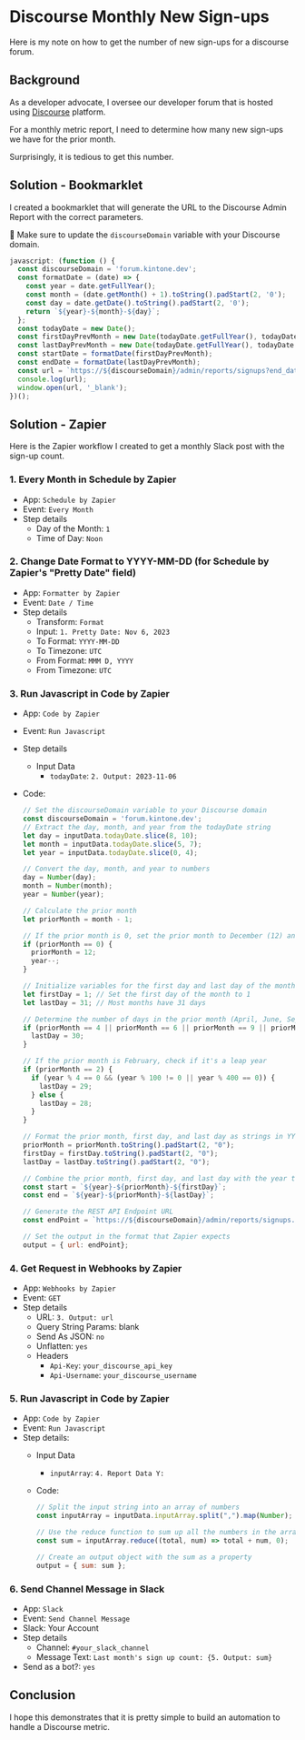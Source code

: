 # Discourse Monthly New Sign-ups

Here is my note on how to get the number of new sign-ups for a discourse forum.

## Background
As a developer advocate, I oversee our developer forum that is hosted using [Discourse](https://www.discourse.org/) platform.

For a monthly metric report, I need to determine how many new sign-ups we have for the prior month.

Surprisingly, it is tedious to get this number.

## Solution - Bookmarklet

I created a bookmarklet that will generate the URL to the Discourse Admin Report with the correct parameters.

📝 Make sure to update the `discourseDomain` variable with your Discourse domain.

```javascript
javascript: (function () {
  const discourseDomain = 'forum.kintone.dev';
  const formatDate = (date) => {
    const year = date.getFullYear();
    const month = (date.getMonth() + 1).toString().padStart(2, '0');
    const day = date.getDate().toString().padStart(2, '0');
    return `${year}-${month}-${day}`;
  };
  const todayDate = new Date();
  const firstDayPrevMonth = new Date(todayDate.getFullYear(), todayDate.getMonth() - 1, 1);
  const lastDayPrevMonth = new Date(todayDate.getFullYear(), todayDate.getMonth(), 0);
  const startDate = formatDate(firstDayPrevMonth);
  const endDate = formatDate(lastDayPrevMonth);
  const url = `https://${discourseDomain}/admin/reports/signups?end_date=${endDate}&mode=table&start_date=${startDate}`;
  console.log(url);
  window.open(url, '_blank');
})();
```

## Solution - Zapier
Here is the Zapier workflow I created to get a monthly Slack post with the sign-up count.

### 1. Every Month in Schedule by Zapier
* App: `Schedule by Zapier`
* Event: `Every Month`
* Step details
  * Day of the Month: `1`
  * Time of Day: `Noon`

### 2. Change Date Format to YYYY-MM-DD (for Schedule by Zapier's "Pretty Date" field)
* App: `Formatter by Zapier`
* Event: `Date / Time`
* Step details
  * Transform: `Format`
  * Input: `1. Pretty Date: Nov 6, 2023`
  * To Format: `YYYY-MM-DD`
  * To Timezone: `UTC`
  * From Format: `MMM D, YYYY`
  * From Timezone: `UTC`

### 3. Run Javascript in Code by Zapier
* App: `Code by Zapier`
* Event: `Run Javascript`
* Step details
  * Input Data
    * `todayDate`: `2. Output: 2023-11-06`
* Code:

    ```javascript
    // Set the discourseDomain variable to your Discourse domain
    const discourseDomain = 'forum.kintone.dev';
    // Extract the day, month, and year from the todayDate string
    let day = inputData.todayDate.slice(8, 10);
    let month = inputData.todayDate.slice(5, 7);
    let year = inputData.todayDate.slice(0, 4);

    // Convert the day, month, and year to numbers
    day = Number(day);
    month = Number(month);
    year = Number(year);

    // Calculate the prior month
    let priorMonth = month - 1;

    // If the prior month is 0, set the prior month to December (12) and decrement the year
    if (priorMonth == 0) {
      priorMonth = 12;
      year--;
    }

    // Initialize variables for the first day and last day of the month
    let firstDay = 1; // Set the first day of the month to 1
    let lastDay = 31; // Most months have 31 days

    // Determine the number of days in the prior month (April, June, September, and November have 30 days)
    if (priorMonth == 4 || priorMonth == 6 || priorMonth == 9 || priorMonth == 11) {
      lastDay = 30;
    }

    // If the prior month is February, check if it's a leap year
    if (priorMonth == 2) {
      if (year % 4 == 0 && (year % 100 != 0 || year % 400 == 0)) {
        lastDay = 29;
      } else {
        lastDay = 28;
      }
    }

    // Format the prior month, first day, and last day as strings in YYYY-MM-DD format
    priorMonth = priorMonth.toString().padStart(2, "0");
    firstDay = firstDay.toString().padStart(2, "0");
    lastDay = lastDay.toString().padStart(2, "0");

    // Combine the prior month, first day, and last day with the year to get the full date
    const start = `${year}-${priorMonth}-${firstDay}`;
    const end = `${year}-${priorMonth}-${lastDay}`;

    // Generate the REST API Endpoint URL
    const endPoint = `https://${discourseDomain}/admin/reports/signups.json?end_date=${end}&mode=table&start_date=${start}`

    // Set the output in the format that Zapier expects
    output = { url: endPoint};
    ```

### 4. Get Request in Webhooks by Zapier
* App: `Webhooks by Zapier`
* Event: `GET`
* Step details
  * URL: `3. Output: url`
  * Query String Params: blank
  * Send As JSON: `no`
  * Unflatten: `yes`
  * Headers
    * `Api-Key`: `your_discourse_api_key`
    * `Api-Username`: `your_discourse_username`

### 5. Run Javascript in Code by Zapier
* App: `Code by Zapier`
* Event: `Run Javascript`
* Step details:
  * Input Data
    * `inputArray`: `4. Report Data Y:`
  * Code:

    ```javascript
    // Split the input string into an array of numbers
    const inputArray = inputData.inputArray.split(",").map(Number);

    // Use the reduce function to sum up all the numbers in the array
    const sum = inputArray.reduce((total, num) => total + num, 0);

    // Create an output object with the sum as a property
    output = { sum: sum };
    ```

### 6. Send Channel Message in Slack
* App: `Slack`
* Event: `Send Channel Message`
* Slack: Your Account
* Step details
  * Channel: `#your_slack_channel`
  * Message Text: `Last month's sign up count: {5. Output: sum}`
* Send as a bot?: `yes`

## Conclusion
I hope this demonstrates that it is pretty simple to build an automation to handle a Discourse metric.
